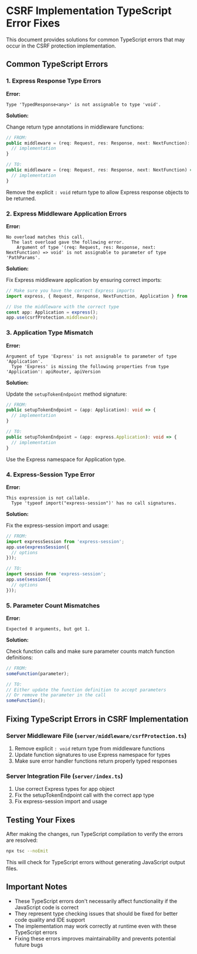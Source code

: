 # CSRF Implementation TypeScript Error Fixes

This document provides solutions for common TypeScript errors that may occur in the CSRF protection implementation.

## Common TypeScript Errors

### 1. Express Response Type Errors

**Error:**
```
Type 'TypedResponse<any>' is not assignable to type 'void'.
```

**Solution:**

Change return type annotations in middleware functions:

```typescript
// FROM:
public middleware = (req: Request, res: Response, next: NextFunction): void => {
  // implementation
}

// TO:
public middleware = (req: Request, res: Response, next: NextFunction) => {
  // implementation
}
```

Remove the explicit `: void` return type to allow Express response objects to be returned.

### 2. Express Middleware Application Errors

**Error:**
```
No overload matches this call.
  The last overload gave the following error.
    Argument of type '(req: Request, res: Response, next: NextFunction) => void' is not assignable to parameter of type 'PathParams'.
```

**Solution:**

Fix Express middleware application by ensuring correct imports:

```typescript
// Make sure you have the correct Express imports
import express, { Request, Response, NextFunction, Application } from 'express';

// Use the middleware with the correct type
const app: Application = express();
app.use(csrfProtection.middleware);
```

### 3. Application Type Mismatch

**Error:**
```
Argument of type 'Express' is not assignable to parameter of type 'Application'.
  Type 'Express' is missing the following properties from type 'Application': apiRouter, apiVersion
```

**Solution:**

Update the `setupTokenEndpoint` method signature:

```typescript
// FROM:
public setupTokenEndpoint = (app: Application): void => {
  // implementation
}

// TO:
public setupTokenEndpoint = (app: express.Application): void => {
  // implementation
}
```

Use the Express namespace for Application type.

### 4. Express-Session Type Error

**Error:**
```
This expression is not callable.
  Type 'typeof import("express-session")' has no call signatures.
```

**Solution:**

Fix the express-session import and usage:

```typescript
// FROM:
import expressSession from 'express-session';
app.use(expressSession({
  // options
}));

// TO:
import session from 'express-session';
app.use(session({
  // options
}));
```

### 5. Parameter Count Mismatches

**Error:**
```
Expected 0 arguments, but got 1.
```

**Solution:**

Check function calls and make sure parameter counts match function definitions:

```typescript
// FROM:
someFunction(parameter);

// TO:
// Either update the function definition to accept parameters
// Or remove the parameter in the call
someFunction();
```

## Fixing TypeScript Errors in CSRF Implementation

### Server Middleware File (`server/middleware/csrfProtection.ts`)

1. Remove explicit `: void` return type from middleware functions
2. Update function signatures to use Express namespace for types
3. Make sure error handler functions return properly typed responses

### Server Integration File (`server/index.ts`)

1. Use correct Express types for app object
2. Fix the setupTokenEndpoint call with the correct app type
3. Fix express-session import and usage

## Testing Your Fixes

After making the changes, run TypeScript compilation to verify the errors are resolved:

```bash
npx tsc --noEmit
```

This will check for TypeScript errors without generating JavaScript output files.

## Important Notes

- These TypeScript errors don't necessarily affect functionality if the JavaScript code is correct
- They represent type checking issues that should be fixed for better code quality and IDE support
- The implementation may work correctly at runtime even with these TypeScript errors
- Fixing these errors improves maintainability and prevents potential future bugs